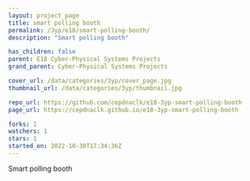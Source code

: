 ```yaml
---
layout: project_page
title: smart polling booth
permalink: /3yp/e18/smart-polling-booth/
description: "Smart polling booth"

has_children: false
parent: E18 Cyber-Physical Systems Projects
grand_parent: Cyber-Physical Systems Projects

cover_url: /data/categories/3yp/cover_page.jpg
thumbnail_url: /data/categories/3yp/thumbnail.jpg

repo_url: https://github.com/cepdnaclk/e18-3yp-smart-polling-booth
page_url: https://cepdnaclk.github.io/e18-3yp-smart-polling-booth

forks: 1
watchers: 1
stars: 1
started_on: 2022-10-30T17:34:36Z
---
```

Smart polling booth

